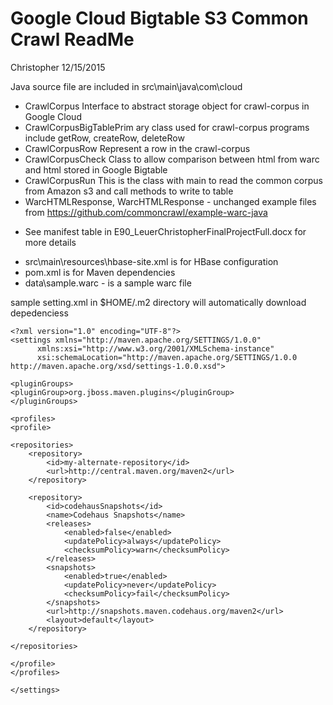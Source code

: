 # Google Cloud Bigtable S3 Common Crawl ReadMe

Christopher 12/15/2015

Java source file are included in src\main\java\com\cloud

- CrawlCorpus Interface to abstract storage object for crawl-corpus in Google Cloud
- CrawlCorpusBigTablePrim ary class used for crawl-corpus programs include getRow, createRow, deleteRow 
- CrawlCorpusRow Represent a row in the crawl-corpus
- CrawlCorpusCheck Class to allow comparison between html from warc and html stored in Google Bigtable
- CrawlCorpusRun This is the class with main to read the common corpus from Amazon s3 and call methods to write to table
- WarcHTMLResponse, WarcHTMLResponse - unchanged example files from  https://github.com/commoncrawl/example-warc-java
* See manifest table in E90_LeuerChristopherFinalProjectFull.docx for more details

- src\main\resources\hbase-site.xml is for HBase configuration
- pom.xml is for Maven dependencies
- data\sample.warc - is a sample warc file

sample setting.xml in $HOME/.m2 directory will automatically download depedenciess

    <?xml version="1.0" encoding="UTF-8"?>
    <settings xmlns="http://maven.apache.org/SETTINGS/1.0.0"
          xmlns:xsi="http://www.w3.org/2001/XMLSchema-instance"
          xsi:schemaLocation="http://maven.apache.org/SETTINGS/1.0.0 http://maven.apache.org/xsd/settings-1.0.0.xsd">

    <pluginGroups>
    <pluginGroup>org.jboss.maven.plugins</pluginGroup>
    </pluginGroups>

    <profiles>
    <profile>

    <repositories>
        <repository>
            <id>my-alternate-repository</id>
            <url>http://central.maven.org/maven2</url>
        </repository>

        <repository>
            <id>codehausSnapshots</id>
            <name>Codehaus Snapshots</name>
            <releases>
                <enabled>false</enabled>
                <updatePolicy>always</updatePolicy>
                <checksumPolicy>warn</checksumPolicy>
            </releases>
            <snapshots>
                <enabled>true</enabled>
                <updatePolicy>never</updatePolicy>
                <checksumPolicy>fail</checksumPolicy>
            </snapshots>
            <url>http://snapshots.maven.codehaus.org/maven2</url>
            <layout>default</layout>
        </repository>

    </repositories>

    </profile>
    </profiles>

    </settings>